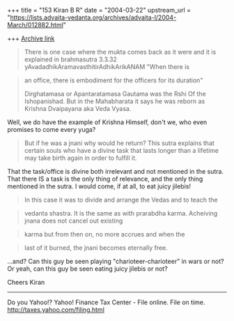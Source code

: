 +++
title = "153 Kiran B R"
date = "2004-03-22"
upstream_url = "https://lists.advaita-vedanta.org/archives/advaita-l/2004-March/012882.html"

+++
[Archive link](https://lists.advaita-vedanta.org/archives/advaita-l/2004-March/012882.html)

> There is one case where the mukta comes back as it 
> were and it is explained in brahmasutra 3.3.32 
> yAvadadhikAramavasthitirAdhikArikANAM "When there is

> an office, there is embodiment for the officers for 
> its duration"
>
> Dirghatamasa or Apantaratamasa Gautama was the Rshi 
> Of the Ishopanishad. But in the Mahabharata it says 
> he was reborn as Krishna Dvaipayana aka Veda Vyasa. 


Well, we do have the example of Krishna Himself, don't
we, who even promises to come every yuga?

> But if he was a jnani why would he return?
> This 
> sutra explains that certain souls who have a divine 
> task that lasts longer than a lifetime may take 
> birth again in order to fulfill it.  

That the task/office is divine both irrelevant and not
mentioned in the sutra. That there IS a task is the
only thing of relevance, and the only thing mentioned
in the sutra. I would come, if at all, to eat juicy
jilebis!

> In this case it 
> was to divide and arrange the Vedas and to teach the

> vedanta shastra. It is the same as with prarabdha 
> karma.  Acheiving jnana does not cancel out existing

> karma but from then on, no more accrues and when the

> last of it burned, the jnani becomes eternally free.

...and? Can this guy be seen playing
"charioteer-charioteer" in wars or not? Or yeah, can
this guy be seen eating juicy jilebis or not?

Cheers
Kiran

__________________________________
Do you Yahoo!?
Yahoo! Finance Tax Center - File online. File on time.
http://taxes.yahoo.com/filing.html

